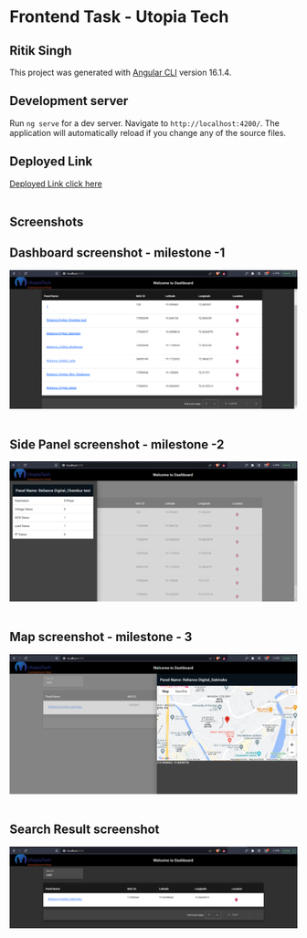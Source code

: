 # Frontend Task  - Utopia Tech
## Ritik Singh

This project was generated with [Angular CLI](https://github.com/angular/angular-cli) version 16.1.4.

## Development server

Run `ng serve` for a dev server. Navigate to `http://localhost:4200/`. The application will automatically reload if you change any of the source files.

##  Deployed Link
[Deployed Link click here ](https://ritiksingh2.github.io/frontend-test/)
 <br><br>

## Screenshots 

##  Dashboard screenshot - milestone -1

<img src="https://github.com/ritiksingh2/frontend-test/blob/master/output_screenshots/dash.PNG"> <br><br>

##  Side Panel screenshot - milestone -2

<img src="https://github.com/ritiksingh2/frontend-test/blob/master/output_screenshots/11.PNG"> <br><br>

##  Map screenshot - milestone - 3 

<img src="https://github.com/ritiksingh2/frontend-test/blob/master/output_screenshots/22.PNG"> <br><br>

##  Search Result  screenshot 

<img src="https://github.com/ritiksingh2/frontend-test/blob/master/output_screenshots/search.PNG"> <br><br>
